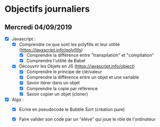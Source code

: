 # Objectifs journaliers

## Mercredi 04/09/2019


* [x] Javascript :
  * [x] Comprendre ce que sont les polyfills et leur utilité (https://javascript.info/polyfills)
    * [x] Comprendre la différence entre "transpilation" et "compilation"
    * [x] Comprendre l'utilité de Babel
  * [x] Découvrir les Objets en JS (https://javascript.info/object)
    * [x] Comprendre le principe de clé/valeur
    * [x] Comprendre la différence entre un objet et une variable
    * [x] Savoir itérer dans un objet
    * [x] Comprendre la copie par référence
    * [x] Savoir copier un objet (cloner)

* [x] Algo : 
  * [x] Ecrire en pseudocode le Bubble Sort (création pure)
  * [x] Faire valider son code par un "élève" qui joue le rôle de l'ordinateur


